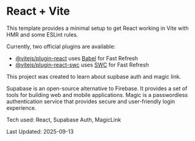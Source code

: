 # React + Vite

This template provides a minimal setup to get React working in Vite with HMR and some ESLint rules.

Currently, two official plugins are available:

- [@vitejs/plugin-react](https://github.com/vitejs/vite-plugin-react/blob/main/packages/plugin-react/README.md) uses [Babel](https://babeljs.io/) for Fast Refresh
- [@vitejs/plugin-react-swc](https://github.com/vitejs/vite-plugin-react-swc) uses [SWC](https://swc.rs/) for Fast Refresh

This project was created to learn about supbase auth and magic link.

Supabase is an open-source alternative to Firebase. It provides a set of tools for building web and mobile applications. Magic is a passwordless authentication service that provides secure and user-friendly login experience.

Tech used: React, Supabase Auth, MagicLink

Last Updated: 2025-09-13

